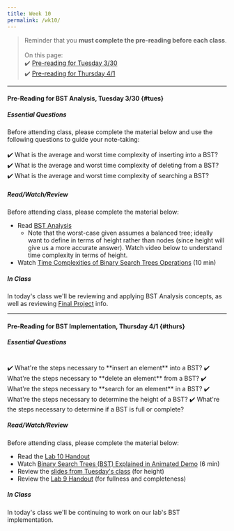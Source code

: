 ```yaml
---
title: Week 10
permalink: /wk10/
---
```


> Reminder that you **must complete the pre-reading before each class**.
<br><br>
On this page:  
✔️ [Pre-reading for Tuesday 3/30](#tues)  
✔️ [Pre-reading for Thursday 4/1](#thurs) 

---

#### Pre-Reading for BST Analysis, Tuesday 3/30 {#tues}

##### Essential Questions
Before attending class, please complete the material below and use the following questions to guide your note-taking:  
<br>
✔️ What is the average and worst time complexity of inserting into a BST?  
✔️ What is the average and worst time complexity of deleting from a BST?  
✔️ What is the average and worst time complexity of searching a BST?  

##### Read/Watch/Review
Before attending class, please complete the material below:
- Read [BST Analysis](/sp21-archive/files/bst-analysis.pdf)
	- Note that the worst-case given assumes a balanced tree; ideally want to define in terms of height rather than nodes (since height will give us a more accurate answer). Watch video below to understand time complexity in terms of height.
- Watch [Time Complexities of Binary Search Trees Operations](https://www.youtube.com/watch?v=tEoyeoHmqlk) (10 min)

##### In Class
In today's class we'll be reviewing and applying BST Analysis concepts, as well as reviewing [Final Project](/sp21-archive/final) info.

---

#### Pre-Reading for BST Implementation, Thursday 4/1 {#thurs}

##### Essential Questions

<br>
✔️ What're the steps necessary to **insert an element** into a BST?  
✔️ What're the steps necessary to **delete an element** from a BST?  
✔️ What're the steps necessary to **search for an element** in a BST?  
✔️ What're the steps necessary to determine the height of a BST?  
✔️ What're the steps necessary to determine if a BST is full or complete?  

##### Read/Watch/Review
Before attending class, please complete the material below:
- Read the [Lab 10 Handout](/sp21-archive/lab10)
- Watch [Binary Search Trees (BST) Explained in Animated Demo](https://www.youtube.com/watch?v=mtvbVLK5xDQ) (6 min)
- Review the [slides from Tuesday's class](/sp21-archive/slides) (for height)
- Review the [Lab 9 Handout](/sp21-archive/lab10) (for fullness and completeness)

##### In Class
In today's class we'll be continuing to work on our lab's BST implementation.